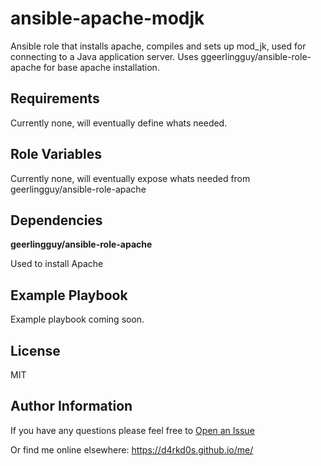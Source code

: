 ansible-apache-modjk
=========

Ansible role that installs apache, compiles and sets up mod_jk, used for connecting to a Java application server. Uses ggeerlingguy/ansible-role-apache for base apache installation.

Requirements
------------

Currently none, will eventually define whats needed.

Role Variables
--------------

Currently none, will eventually expose whats needed from geerlingguy/ansible-role-apache

Dependencies
------------

**geerlingguy/ansible-role-apache**

Used to install Apache

Example Playbook
----------------

Example playbook coming soon.

License
-------

MIT

Author Information
------------------

If you have any questions please feel free to [Open an Issue](https://github.com/d4rkd0s/ansible-apache-modjk/issues/new)

Or find me online elsewhere:
https://d4rkd0s.github.io/me/
